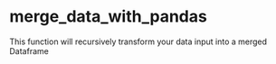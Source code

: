 # merge_data_with_pandas
 This function will recursively transform your data input into a merged Dataframe
